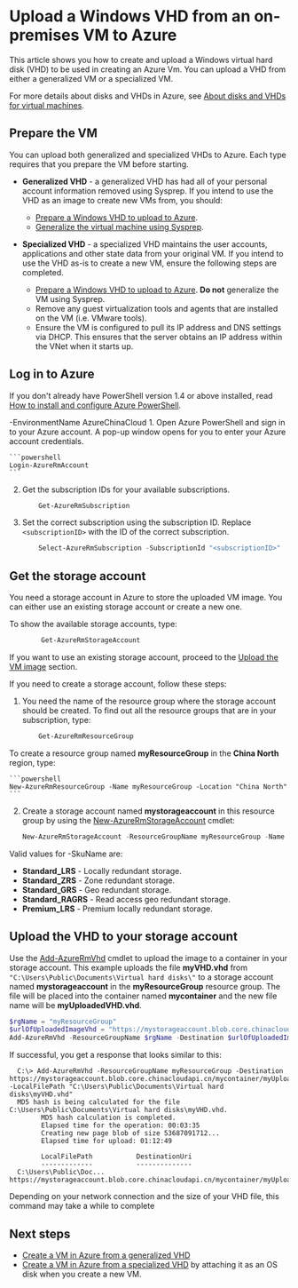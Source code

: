 <properties
	pageTitle="Upload a Windows VHD for Resource Manager | Azure"
	description="Learn to upload a Windows virtual machine VHD from on-premises to Azure, using the Resource Manager deployment model. You can upload a VHD from either a generalized or a specialized VM."
	services="virtual-machines-windows"
	documentationCenter=""
	authors="cynthn"
	manager="timlt"
	editor="tysonn"
	tags="azure-resource-manager"/>

<tags
	ms.service="virtual-machines-windows"
	ms.workload="infrastructure-services"
	ms.tgt_pltfrm="vm-windows"
	ms.devlang="na"
	ms.topic="article"
	ms.date="10/10/2016"
	wacn.date=""
	ms.author="cynthn"/>

# Upload a Windows VHD from an on-premises VM to Azure 


This article shows you how to create and upload a Windows virtual hard disk (VHD) to be used in creating an Azure Vm. You can upload a VHD from either a generalized VM or a specialized VM. 

For more details about disks and VHDs in Azure, see [About disks and VHDs for virtual machines](/documentation/articles/virtual-machines-linux-about-disks-vhds/).


## Prepare the VM 

You can upload both generalized and specialized VHDs to Azure. Each type requires that you prepare the VM before starting.

- **Generalized VHD** - a generalized VHD has had all of your personal account information removed using Sysprep. If you intend to use the VHD as an image to create new VMs from, you should:
	- [Prepare a Windows VHD to upload to Azure](/documentation/articles/virtual-machines-windows-prepare-for-upload-vhd-image/). 
	- [Generalize the virtual machine using Sysprep](/documentation/articles/virtual-machines-windows-generalize-vhd/). 

- **Specialized VHD** - a specialized VHD maintains the user accounts, applications and other state data from your original VM. If you intend to use the VHD as-is to create a new VM, ensure the following steps are completed. 
	- [Prepare a Windows VHD to upload to Azure](/documentation/articles/virtual-machines-windows-prepare-for-upload-vhd-image/). **Do not** generalize the VM using Sysprep.
	- Remove any guest virtualization tools and agents that are installed on the VM (i.e. VMware tools).
	- Ensure the VM is configured to pull its IP address and DNS settings via DHCP. This ensures that the server obtains an IP address within the VNet when it starts up. 





















## Log in to Azure

If you don't already have PowerShell version 1.4 or above installed, read [How to install and configure Azure PowerShell](/documentation/articles/powershell-install-configure/).

-EnvironmentName AzureChinaCloud 1. Open Azure PowerShell and sign in to your Azure account. A pop-up window opens for you to enter your Azure account credentials.

	```powershell
	Login-AzureRmAccount
	```

2. Get the subscription IDs for your available subscriptions.

	```powershell
		Get-AzureRmSubscription
	```

3. Set the correct subscription using the subscription ID. Replace `<subscriptionID>` with the ID of the correct subscription.

	```powershell
		Select-AzureRmSubscription -SubscriptionId "<subscriptionID>"
	```
	
## Get the storage account

You need a storage account in Azure to store the uploaded VM image. You can either use an existing storage account or create a new one. 

To show the available storage accounts, type:

```powershell
		Get-AzureRmStorageAccount
```

If you want to use an existing storage account, proceed to the [Upload the VM image](#upload-the-vm-vhd-to-your-storage-account) section.

If you need to create a storage account, follow these steps:

1. You need the name of the resource group where the storage account should be created. To find out all the resource groups that are in your subscription, type:

	```powershell
		Get-AzureRmResourceGroup
	```

To create a resource group named **myResourceGroup** in the **China North** region, type:

	```powershell
	New-AzureRmResourceGroup -Name myResourceGroup -Location "China North"
	```

2. Create a storage account named **mystorageaccount** in this resource group by using the [New-AzureRmStorageAccount](https://msdn.microsoft.com/zh-cn/library/mt607148.aspx) cmdlet:

	```powershell
	New-AzureRmStorageAccount -ResourceGroupName myResourceGroup -Name mystorageaccount -Location "China North" -SkuName "Standard_LRS" -Kind "Storage"
	```
			
Valid values for -SkuName are:

- **Standard_LRS** - Locally redundant storage. 
- **Standard_ZRS** - Zone redundant storage.
- **Standard_GRS** - Geo redundant storage. 
- **Standard_RAGRS** - Read access geo redundant storage. 
- **Premium_LRS** - Premium locally redundant storage. 



## <a name="upload-the-vm-image-to-your-storage-account"></a> Upload the VHD to your storage account

Use the [Add-AzureRmVhd](https://msdn.microsoft.com/zh-cn/library/mt603554.aspx) cmdlet to upload the image to a container in your storage account. This example uploads the file **myVHD.vhd** from `"C:\Users\Public\Documents\Virtual hard disks\"` to a storage account named **mystorageaccount** in the **myResourceGroup** resource group. The file will be placed into the container named **mycontainer** and the new file name will be **myUploadedVHD.vhd**.

```powershell
$rgName = "myResourceGroup"
$urlOfUploadedImageVhd = "https://mystorageaccount.blob.core.chinacloudapi.cn/mycontainer/myUploadedVHD.vhd"
Add-AzureRmVhd -ResourceGroupName $rgName -Destination $urlOfUploadedImageVhd -LocalFilePath "C:\Users\Public\Documents\Virtual hard disks\myVHD.vhd"
```






If successful, you get a response that looks similar to this:

```
  C:\> Add-AzureRmVhd -ResourceGroupName myResourceGroup -Destination https://mystorageaccount.blob.core.chinacloudapi.cn/mycontainer/myUploadedVHD.vhd -LocalFilePath "C:\Users\Public\Documents\Virtual hard disks\myVHD.vhd"
  MD5 hash is being calculated for the file C:\Users\Public\Documents\Virtual hard disks\myVHD.vhd.
		MD5 hash calculation is completed.
		Elapsed time for the operation: 00:03:35
		Creating new page blob of size 53687091712...
		Elapsed time for upload: 01:12:49

		LocalFilePath           DestinationUri
		-------------           --------------
  C:\Users\Public\Doc...  https://mystorageaccount.blob.core.chinacloudapi.cn/mycontainer/myUploadedVHD.vhd
```








        

        
            



        


		





Depending on your network connection and the size of your VHD file, this command may take a while to complete
	
	
	
	
	
	













## Next steps

- [Create a VM in Azure from a generalized VHD](/documentation/articles/virtual-machines-windows-create-vm-generalized/)
- [Create a VM in Azure from a specialized VHD](/documentation/articles/virtual-machines-windows-create-vm-specialized/) by attaching it as an OS disk when you create a new VM.
